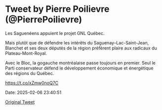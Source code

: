 # Tweet by Pierre Poilievre (@PierrePoilievre)

Les Saguenéens appuient le projet GNL Québec.

Mais plutôt que de défendre les intérêts du Saguenay–Lac-Saint-Jean, Blanchet et ses deux députés de la région préfèrent plaire aux radicaux du Plateau-Mont-Royal.

Avec le Bloc, la gogauche montréalaise passe toujours en premier. Seul le Parti conservateur défend le développement économique et énergétique des régions du Québec.

https://t.co/xZmw0noQ7C

Date: 2025-02-06 23:40:51

[Original Tweet](https://x.com/PierrePoilievre/status/1887647675274740179)

